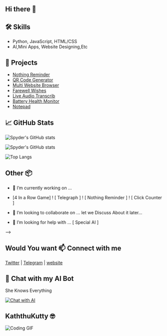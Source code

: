 ## Hi there 👋

## 🛠 Skills
- Python, JavaScript, HTML/CSS
- AI,Mini Apps, Website Designing,Etc

## 📂 Projects
- [Nothing Reminder](https://spydernet3.github.io/Nothing-Reminder/)
- [QR Code Generator](https://spydernet3.github.io/QR-Generator/)
- [ Multi Website Browser](https://spydernet3.github.io/multi_website_browser/)
- [ Farewell Wishes](https://spydernet3.github.io/farewell/)
- [Live Audio Transcrib](https://spydernet3.github.io/live-audio-transcrib/)
- [ Battery Health Monitor](https://spydernet3.github.io/Battery_Health_Monitor/)
- [ Notepad](https://spydernet3.github.io/Notepad/)
## 📈 GitHub Stats
![Spyder's GitHub stats](https://github-readme-stats.vercel.app/api?username=spydernet3&show_icons=true&theme=radical)

![Spyder's GitHub stats](https://github-readme-stats.vercel.app/api?username=spydernet3&show_icons=true&theme=radical)

![Top Langs](https://github-readme-stats.vercel.app/api/top-langs/?username=spydernet3&layout=compact&theme=radical)

## Other 📦
- 🔭 I’m currently working on ...

- [4 In a Row Game] ! [ Telegraph ] ! [ Nothing Reminder ] ! [ Click Counter ]

- 👯 I’m looking to collaborate on ...
  let we Discuss About it later...
  
- 🤔 I’m looking for help with ...
[ Special AI ]

 -->

## Would You want 📫 Connect with me
[Twitter](https://x.com/spyder_net) | [Telegram](https://telegram.me/gplat_bot) | [ website](https://sites.google.com/view/irffunfacts)


## 💬 Chat with my AI Bot
She Knows Everything

[![Chat with AI](https://img.shields.io/badge/Chat_with_AI-gray?style=for-the-badge&logo=instagram)](https://aistudio.instagram.com/ai/452203384613842?utm_source=ai_agent)

## KaththuKutty 🤓
![Coding GIF](https://i.pinimg.com/originals/48/a7/6b/48a76bca22863c3c88444dfaed765ed0.gif)
